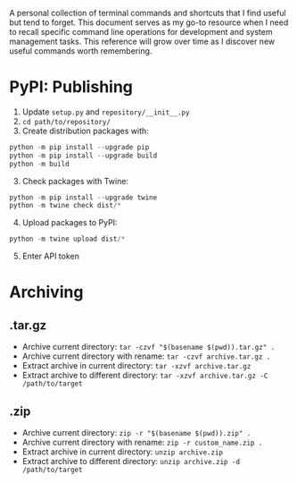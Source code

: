 A personal collection of terminal commands and shortcuts that I find useful but tend to forget. This document serves as my go-to resource when I need to recall specific command line operations for development and system management tasks.
This reference will grow over time as I discover new useful commands worth remembering.

# PyPI: Publishing
1. Update `setup.py` and `repository/__init__.py`
2. `cd path/to/repository/`
3. Create distribution packages with:
```python
python -m pip install --upgrade pip
python -m pip install --upgrade build
python -m build
```
3. Check packages with Twine:
```python
python -m pip install --upgrade twine
python -m twine check dist/*
```
4. Upload packages to PyPI:
```python
python -m twine upload dist/*
```
5. Enter API token

# Archiving
## .tar.gz
- Archive current directory: `tar -czvf "$(basename $(pwd)).tar.gz" .`
- Archive current directory with rename: `tar -czvf archive.tar.gz .`
- Extract archive in current directory: `tar -xzvf archive.tar.gz`
- Extract archive to different directory: `tar -xzvf archive.tar.gz -C /path/to/target`
## .zip
- Archive current directory: `zip -r "$(basename $(pwd)).zip" .`
- Archive current directory with rename: `zip -r custom_name.zip .`
- Extract archive in current directory: `unzip archive.zip`
- Extract archive to different directory: `unzip archive.zip -d /path/to/target`
